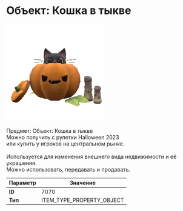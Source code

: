 # Объект: Кошка в тыкве

![Item Image](../img/7070.webp?raw=true)

Предмет: Объект: Кошка в тыкве<br>Можно получить с рулетки Halloween 2023<br>или купить у игроков на центральном рынке.<br><br>Используется для изменения внешнего вида недвижимости и её украшения.<br>Можно использовать, передавать и продавать.


| Параметр | Значение |
|----------|----------|
| **ID** | 7070 |
| **Тип** | ITEM_TYPE_PROPERTY_OBJECT |

